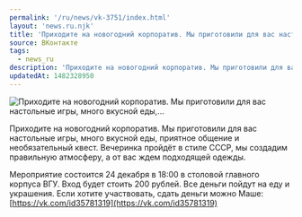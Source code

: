 ```yaml
---
permalink: '/ru/news/vk-3751/index.html'
layout: 'news.ru.njk'
title: 'Приходите на новогодний корпоратив. Мы приготовили для вас настольные игры, много вкусной еды,'
source: ВКонтакте
tags:
  - news_ru
description: 'Приходите на новогодний корпоратив. Мы приготовили для вас настольные игры, много вкусной еды,…'
updatedAt: 1482328950
---
```

![Приходите на новогодний корпоратив. Мы приготовили для вас настольные игры, много вкусной еды,…](https://sun9-63.userapi.com/impf/c604519/v604519484/3d941/7y-XNegBFnc.jpg?size=640x459&quality=96&proxy=1&sign=3374412c39f3df2a2d6e3627121e6c12&c_uniq_tag=mqwrTwytQ7QhvBRxBzWBA2danxzoOGn8xmSlsur3ASs&type=album)

Приходите на новогодний корпоратив. Мы приготовили для вас настольные игры, много вкусной еды, приятное общение и необязательный квест. Вечеринка пройдёт в стиле СССР, мы создадим правильную атмосферу, а от вас ждем подходящей одежды.

Мероприятие состоится 24 декабря в 18:00 в столовой главного корпуса ВГУ. Вход будет стоить 200 рублей. Все деньги пойдут на еду и украшения.
Если хотите участвовать, сдать деньги можно Маше: [https://vk.com/id35781319](https://vk.com/id35781319)
